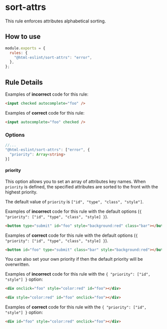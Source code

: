 # sort-attrs

This rule enforces attributes alphabetical sorting.

## How to use

```js,.eslintrc.js
module.exports = {
  rules: {
    "@html-eslint/sort-attrs": "error",
  },
};
```

## Rule Details

Examples of **incorrect** code for this rule:

```html
<input checked autocomplete="foo" />
```

Examples of **correct** code for this rule:

```html
<input autocomplete="foo" checked />
```

### Options

```ts
//...
"@html-eslint/sort-attrs": ["error", {
  "priority": Array<string>
}]
```

#### priority

This option allows you to set an array of attributes key names.
When `priority` is defined, the specified attributes are sorted to the front with the highest priority.

The default value of `priority` is `["id", "type", "class", "style"]`.

Examples of **incorrect** code for this rule with the default options (`{ "priority": ["id", "type", "class", "style] }`).

```html
<button type="submit" id="foo" style="background:red" class="bar"></button>
```

Examples of **correct** code for this rule with the default options (`{ "priority": ["id", "type", "class", "style] }`).

```html
<button id="foo" type="submit" class="bar" style="background:red"></button>
```

You can also set your own priority if then the default priority will be overwritten.

Examples of **incorrect** code for this rule with the `{ "priority": ["id", "style"] }` option:

```html
<div onclick="foo" style="color:red" id="foo"></div>
```

```html
<div style="color:red" id="foo" onclick="foo"></div>
```

Examples of **correct** code for this rule with the `{ "priority": ["id", "style"] }` option:

```html
<div id="foo" style="color:red" onclick="foo"></div>
```
